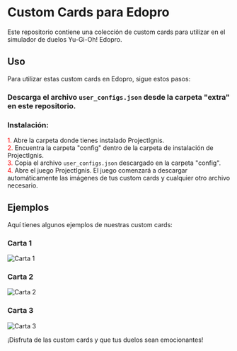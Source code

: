 # Custom Cards para Edopro

Este repositorio contiene una colección de custom cards para utilizar en el simulador de duelos Yu-Gi-Oh! Edopro.

## Uso

Para utilizar estas custom cards en Edopro, sigue estos pasos:

### Descarga el archivo `user_configs.json` desde la carpeta "extra" en este repositorio.

### Instalación:

<span style="color:red">1. </span>Abre la carpeta donde tienes instalado ProjectIgnis.  
<span style="color:red">2. </span>Encuentra la carpeta "config" dentro de la carpeta de instalación de ProjectIgnis.  
<span style="color:red">3. </span>Copia el archivo `user_configs.json` descargado en la carpeta "config".  
<span style="color:red">4. </span>Abre el juego ProjectIgnis. El juego comenzará a descargar automáticamente las imágenes de tus custom cards y cualquier otro archivo necesario.

## Ejemplos

Aquí tienes algunos ejemplos de nuestras custom cards:

### Carta 1

![Carta 1](ruta_a_la_imagen_1)

### Carta 2

![Carta 2](ruta_a_la_imagen_2)

### Carta 3

![Carta 3](ruta_a_la_imagen_3)

¡Disfruta de las custom cards y que tus duelos sean emocionantes!
